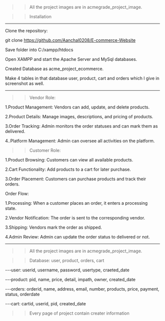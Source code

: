 >>All the project images are in acmegrade_project_image.

>>Installation

-----------------------------------------------------------------------------------------------

Clone the repository:

git clone  https://github.com/Aanchal0208/E-commerce-Website

Save folder into C:/xampp/htdocs

Open XAMPP and start the Apache Server and MySql databases.

Created Database as acme_project_ecommerce.

Make 4 tables in that database user, product, cart and orders which I give in screenshot as well.

----------------------------------------------------------------------------------------------------------

>>Vendor Role:

1.Product Management: Vendors can add, update, and delete products.

2.Product Details: Manage images, descriptions, and pricing of products.

3.Order Tracking: Admin monitors the order statuses and can mark them as delivered.

4..Platform Management: Admin can oversee all activities on the platform.

>>Customer Role:

1.Product Browsing: Customers can view all available products.

2.Cart Functionality: Add products to a cart for later purchase.

3.Order Placement: Customers can purchase products and track their orders.

Order Flow:

1.Processing: When a customer places an order, it enters a processing state.

2.Vendor Notification: The order is sent to the corresponding vendor.

3.Shipping: Vendors mark the order as shipped.

4.Admin Review: Admin can update the order status to delivered or not.

--------------------------------------------------------------------------------------------------------------
>>All the project images are in acmegrade_project_image.

>>Database: user, product, orders, cart

---user: userid, username, password, usertype, craeted_date

---product: pid, name, price, detail, impath, owner, created_date

---orders: orderid, name, address, email, number, products, price, payment, status, orderdate

---cart: cartid, userid, pid, created_date

>>Every page of project contain creater information
